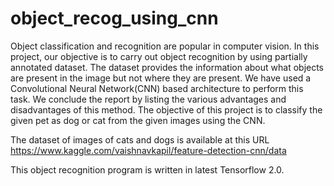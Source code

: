 # object_recog_using_cnn
Object classification and recognition are popular in computer vision. In this project, our objective is to carry out object recognition by using partially annotated dataset. The dataset provides the information about what objects are present in the image but not where they are present. We have used a Convolutional Neural Network(CNN) based architecture to perform this task. We conclude the report by listing the various advantages and disadvantages of this method. The objective of this project is to classify the given pet as dog or cat from the given images using the CNN.

The dataset of images of cats and dogs is available at this URL 
https://www.kaggle.com/vaishnavkapil/feature-detection-cnn/data

This object recognition program is written in latest Tensorflow 2.0.

